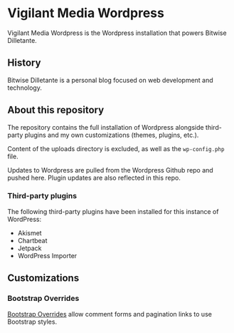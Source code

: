 # Vigilant Media Wordpress

Vigilant Media Wordpress is the Wordpress installation that powers Bitwise Dilletante.

## History

Bitwise Dilletante is a personal blog focused on web development and technology.

## About this repository

The repository contains the full installation of Wordpress alongside third-party plugins and my own customizations (themes, plugins, etc.).

Content of the uploads directory is excluded, as well as the ``wp-config.php`` file.

Updates to Wordpress are pulled from the Wordpress Github repo and pushed here. Plugin updates are also reflected in this repo.

### Third-party plugins

The following third-party plugins have been installed for this instance of WordPress:

* Akismet
* Chartbeat
* Jetpack
* WordPress Importer

## Customizations

### Bootstrap Overrides

[Bootstrap Overrides](https://bitbucket.org/NemesisVex/bootstrap-overrides-for-wordpress) allow comment forms and pagination links to use Bootstrap styles.

